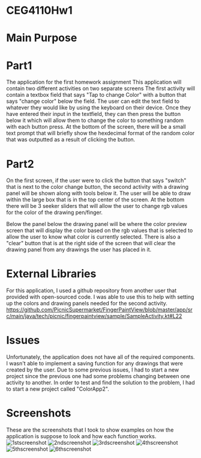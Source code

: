 # CEG4110Hw1
# Main Purpose

# Part1
The application for the first homework assignment
This application will contain two different activities on two separate screens
The first activity will contain a textbox field that says "Tap to change Color" with 
a button that says "change color" below the field. 
The user can edit the text field to whatever they would like by using 
the keyboard on their device.
Once they have entered their input in the textfield, they can then press the button 
below it which will allow them to change the color to something random with each
button press. At the bottom of the screen, there will be a small text
prompt that will briefly show the hexdecimal format of the random color
that was outputted as a result of clicking the button. 

# Part2 
On the first screen, if the user were to click the button that says "switch" that is 
next to the color change button, the second activity with a drawing panel will be shown
along with tools below it. 
The user will be able to draw within the large box that is in the top center of the screen.
At the bottom there will be 3 seeker sliders that will allow the user to change rgb values for
the color of the drawing pen/finger.

Below the panel below the drawing panel will be where the color preview screen that will display
the color based on the rgb values that is selected to allow the user to know what color 
is currently selected. 
There is also a "clear" button that is at the right side of the screen that will
clear the drawing panel from any drawings the user has placed in it.


# External Libraries
For this application, I used a github repository from another user that provided with
open-sourced code. I was able to use this to help with setting up the colors 
and drawing panels needed for the second activity. 
https://github.com/PicnicSupermarket/FingerPaintView/blob/master/app/src/main/java/tech/picnic/fingerpaintview/sample/SampleActivity.kt#L22

# Issues
Unfortunately, the application does not have all of the required components. 
I wasn't able to implement a saving function for any drawings that were created
by the user. 
Due to some previous issues, I had to start a new project since the previous one had some
problems changing between one activity to another. In order to test and find the
solution to the problem, I had to start a new project called "ColorApp2". 

# Screenshots
These are the screenshots that I took to show examples on how the application is suppose to look and how each function works.
![1stscreenshot](https://github.com/iWinfrey/CEG4110Hw1/blob/master/Hw1%20CEG4110/Resources/Screenshot1.jpg "Screenshot1")
![2ndscreenshot](https://github.com/iWinfrey/CEG4110Hw1/blob/master/Hw1%20CEG4110/Resources/Screenshot2.jpg "Screenshot2")
![3rdscreenshot](https://github.com/iWinfrey/CEG4110Hw1/blob/master/Hw1%20CEG4110/Resources/Screenshot3.jpg "Screenshot3")
![4thscreenshot](https://github.com/iWinfrey/CEG4110Hw1/blob/master/Hw1%20CEG4110/Resources/Screenshot4.jpg "Screenshot4")
![5thscreenshot](https://github.com/iWinfrey/CEG4110Hw1/blob/master/Hw1%20CEG4110/Resources/Screenshot5.jpg "Screenshot5")
![6thscreenshot](https://github.com/iWinfrey/CEG4110Hw1/blob/master/Hw1%20CEG4110/Resources/Screenshot6.jpg "Screenshot6")


